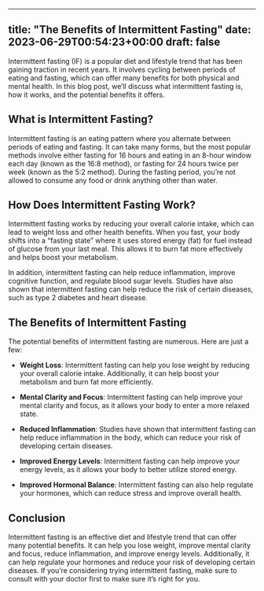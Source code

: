 
---
title: "The Benefits of Intermittent Fasting"
date: 2023-06-29T00:54:23+00:00
draft: false
---

Intermittent fasting (IF) is a popular diet and lifestyle trend that has been gaining traction in recent years. It involves cycling between periods of eating and fasting, which can offer many benefits for both physical and mental health. In this blog post, we’ll discuss what intermittent fasting is, how it works, and the potential benefits it offers. 

## What is Intermittent Fasting? 

Intermittent fasting is an eating pattern where you alternate between periods of eating and fasting. It can take many forms, but the most popular methods involve either fasting for 16 hours and eating in an 8-hour window each day (known as the 16:8 method), or fasting for 24 hours twice per week (known as the 5:2 method). During the fasting period, you’re not allowed to consume any food or drink anything other than water. 

## How Does Intermittent Fasting Work?

Intermittent fasting works by reducing your overall calorie intake, which can lead to weight loss and other health benefits. When you fast, your body shifts into a “fasting state” where it uses stored energy (fat) for fuel instead of glucose from your last meal. This allows it to burn fat more effectively and helps boost your metabolism. 

In addition, intermittent fasting can help reduce inflammation, improve cognitive function, and regulate blood sugar levels. Studies have also shown that intermittent fasting can help reduce the risk of certain diseases, such as type 2 diabetes and heart disease. 

## The Benefits of Intermittent Fasting

The potential benefits of intermittent fasting are numerous. Here are just a few: 

- **Weight Loss**: Intermittent fasting can help you lose weight by reducing your overall calorie intake. Additionally, it can help boost your metabolism and burn fat more efficiently. 

- **Mental Clarity and Focus**: Intermittent fasting can help improve your mental clarity and focus, as it allows your body to enter a more relaxed state. 

- **Reduced Inflammation**: Studies have shown that intermittent fasting can help reduce inflammation in the body, which can reduce your risk of developing certain diseases. 

- **Improved Energy Levels**: Intermittent fasting can help improve your energy levels, as it allows your body to better utilize stored energy. 

- **Improved Hormonal Balance**: Intermittent fasting can also help regulate your hormones, which can reduce stress and improve overall health. 

## Conclusion

Intermittent fasting is an effective diet and lifestyle trend that can offer many potential benefits. It can help you lose weight, improve mental clarity and focus, reduce inflammation, and improve energy levels. Additionally, it can help regulate your hormones and reduce your risk of developing certain diseases. If you’re considering trying intermittent fasting, make sure to consult with your doctor first to make sure it’s right for you.